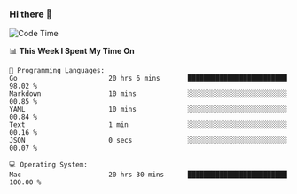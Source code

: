 ### Hi there 👋

<!--
**CrazyCollin/crazycollin** is a ✨ _special_ ✨ repository because its `README.md` (this file) appears on your GitHub profile.

Here are some ideas to get you started:

- 🔭 I’m currently working on ...
- 🌱 I’m currently learning ...
- 👯 I’m looking to collaborate on ...
- 🤔 I’m looking for help with ...
- 💬 Ask me about ...
- 📫 How to reach me: ...
- 😄 Pronouns: ...
- ⚡ Fun fact: ...
-->

<!--START_SECTION:waka-->
![Code Time](http://img.shields.io/badge/Code%20Time-5%2C270%20hrs%202%20mins-blue)

📊 **This Week I Spent My Time On** 

```text
💬 Programming Languages: 
Go                       20 hrs 6 mins       █████████████████████████   98.02 % 
Markdown                 10 mins             ░░░░░░░░░░░░░░░░░░░░░░░░░   00.85 % 
YAML                     10 mins             ░░░░░░░░░░░░░░░░░░░░░░░░░   00.84 % 
Text                     1 min               ░░░░░░░░░░░░░░░░░░░░░░░░░   00.16 % 
JSON                     0 secs              ░░░░░░░░░░░░░░░░░░░░░░░░░   00.07 % 

💻 Operating System: 
Mac                      20 hrs 30 mins      █████████████████████████   100.00 % 
```


<!--END_SECTION:waka-->
